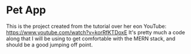 # Pet App

This is the project created from the tutorial over her eon YouTube: https://www.youtube.com/watch?v=korRfKTDoxE
It's pretty much a code along that I will be using to get comfortable with the MERN stack, and should be a good jumping off point.
